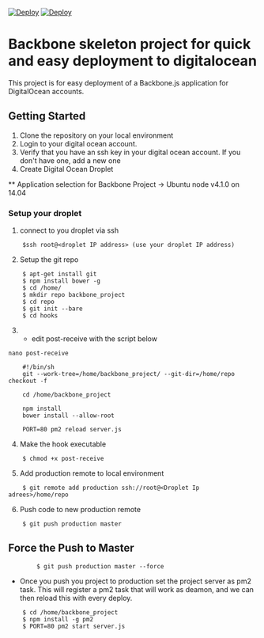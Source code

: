 [![Deploy](https://assets.digitalocean.com/blog/sammy-cleaning-up.png)](https://www.digitalocean.com)
[![Deploy](http://backbonejs.org/docs/images/backbone.png)](https://www.digitalocean.com)

# Backbone skeleton project for quick and easy deployment to digitalocean
This project is for easy deployment of a Backbone.js application for DigitalOcean accounts.

## Getting Started
1. Clone the repository on your local environment
2. Login to your digital ocean account.
3. Verify that you have an ssh key in your digital ocean account. If you don't have one, add a new one
4. Create Digital Ocean Droplet

** Application selection for Backbone Project ->  Ubuntu node v4.1.0 on 14.04


### Setup your droplet
1. connect to you droplet via ssh
```
    $ssh root@<droplet IP address> (use your droplet IP address)
```
2. Setup the git repo
```
    $ apt-get install git
    $ npm install bower -g
    $ cd /home/
    $ mkdir repo backbone_project
    $ cd repo
    $ git init --bare
    $ cd hooks
```
3. * edit post-receive with the script below

```
nano post-receive
```
```
    #!/bin/sh
    git --work-tree=/home/backbone_project/ --git-dir=/home/repo checkout -f

    cd /home/backbone_project

    npm install
    bower install --allow-root

    PORT=80 pm2 reload server.js
```
4. Make the hook executable
```
    $ chmod +x post-receive
```
5. Add production remote to local environment
```
    $ git remote add production ssh://root@<Droplet Ip adrees>/home/repo
```
6. Push code to new production remote
```
    $ git push production master
```


## Force the Push to Master
```
        $ git push production master --force
```

*  Once you push you project to production set the project server as pm2 task.
    This will register a pm2 task that will  work as deamon, and we can then reload this with every deploy.
```
    $ cd /home/backbone_project
    $ npm install -g pm2
    $ PORT=80 pm2 start server.js
```

